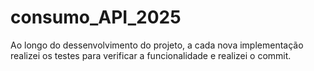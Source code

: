 ﻿# consumo_API_2025
Ao longo do dessenvolvimento do projeto, a cada nova implementação realizei os testes para verificar a funcionalidade e realizei o commit.
